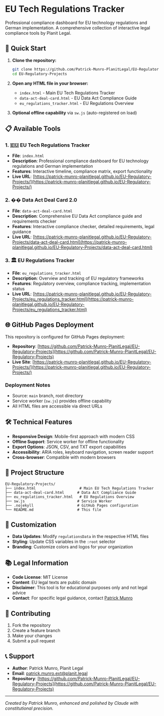 # EU Tech Regulations Tracker

Professional compliance dashboard for EU technology regulations and German implementation. A comprehensive collection of interactive legal compliance tools by Planit Legal.

## 🚀 Quick Start

1. **Clone the repository:**
   ```bash
   git clone https://github.com/Patrick-Munro-PlanitLegal/EU-Regulatory-Projects.git
   cd EU-Regulatory-Projects
   ```

2. **Open any HTML file in your browser:**
   - `index.html` - Main EU Tech Regulations Tracker
   - `data-act-deal-card.html` - EU Data Act Compliance Guide
   - `eu_regulations_tracker.html` - EU Regulations Overview

3. **Optional offline capability** via `sw.js` (auto-registered on load)

## 📋 Available Tools

### 1. 🇪🇺 EU Tech Regulations Tracker
- **File**: `index.html`
- **Description**: Professional compliance dashboard for EU technology regulations and German implementation
- **Features**: Interactive timeline, compliance matrix, export functionality
- **Live URL**: [https://patrick-munro-planitlegal.github.io/EU-Regulatory-Projects/](https://patrick-munro-planitlegal.github.io/EU-Regulatory-Projects/)

### 2. �� Data Act Deal Card 2.0
- **File**: `data-act-deal-card.html`
- **Description**: Comprehensive EU Data Act compliance guide and requirements checker
- **Features**: Interactive compliance checker, detailed requirements, legal guidance
- **Live URL**: [https://patrick-munro-planitlegal.github.io/EU-Regulatory-Projects/data-act-deal-card.html](https://patrick-munro-planitlegal.github.io/EU-Regulatory-Projects/data-act-deal-card.html)

### 3. 🏛️ EU Regulations Tracker
- **File**: `eu_regulations_tracker.html`
- **Description**: Overview and tracking of EU regulatory frameworks
- **Features**: Regulatory overview, compliance tracking, implementation status
- **Live URL**: [https://patrick-munro-planitlegal.github.io/EU-Regulatory-Projects/eu_regulations_tracker.html](https://patrick-munro-planitlegal.github.io/EU-Regulatory-Projects/eu_regulations_tracker.html)

## 🌐 GitHub Pages Deployment

This repository is configured for GitHub Pages deployment:

- **Repository**: [https://github.com/Patrick-Munro-PlanitLegal/EU-Regulatory-Projects](https://github.com/Patrick-Munro-PlanitLegal/EU-Regulatory-Projects)
- **Live Site**: [https://patrick-munro-planitlegal.github.io/EU-Regulatory-Projects/](https://patrick-munro-planitlegal.github.io/EU-Regulatory-Projects/)

### Deployment Notes
- Source: `main` branch, root directory
- Service worker (`sw.js`) provides offline capability
- All HTML files are accessible via direct URLs

## 🛠️ Technical Features

- **Responsive Design**: Mobile-first approach with modern CSS
- **Offline Support**: Service worker for offline functionality
- **Export Options**: JSON, CSV, and TXT export capabilities
- **Accessibility**: ARIA roles, keyboard navigation, screen reader support
- **Cross-browser**: Compatible with modern browsers

## 📁 Project Structure

```
EU-Regulatory-Projects/
├── index.html                    # Main EU Tech Regulations Tracker
├── data-act-deal-card.html      # Data Act Compliance Guide
├── eu_regulations_tracker.html   # EU Regulations Overview
├── sw.js                        # Service Worker
├── .nojekyll                    # GitHub Pages configuration
└── README.md                    # This file
```

## 🔧 Customization

- **Data Updates**: Modify `regulationsData` in the respective HTML files
- **Styling**: Update CSS variables in the `:root` selector
- **Branding**: Customize colors and logos for your organization

## 📚 Legal Information

- **Code License**: MIT License
- **Content**: EU legal texts are public domain
- **Disclaimer**: This tool is for educational purposes only and not legal advice
- **Contact**: For specific legal guidance, contact [Patrick Munro](mailto:patrick.munro.ext@planit.legal)

## 🤝 Contributing

1. Fork the repository
2. Create a feature branch
3. Make your changes
4. Submit a pull request

## 📞 Support

- **Author**: Patrick Munro, Planit Legal
- **Email**: patrick.munro.ext@planit.legal
- **Repository**: [https://github.com/Patrick-Munro-PlanitLegal/EU-Regulatory-Projects](https://github.com/Patrick-Munro-PlanitLegal/EU-Regulatory-Projects)

---

*Created by Patrick Munro, enhanced and polished by Claude with constitutional precision.*
